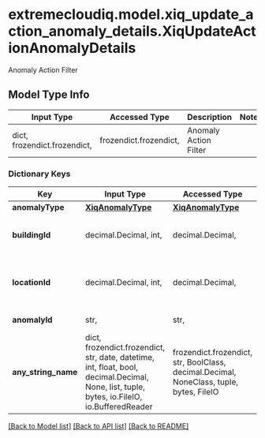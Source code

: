 # extremecloudiq.model.xiq_update_action_anomaly_details.XiqUpdateActionAnomalyDetails

Anomaly Action Filter

## Model Type Info
Input Type | Accessed Type | Description | Notes
------------ | ------------- | ------------- | -------------
dict, frozendict.frozendict,  | frozendict.frozendict,  | Anomaly Action Filter | 

### Dictionary Keys
Key | Input Type | Accessed Type | Description | Notes
------------ | ------------- | ------------- | ------------- | -------------
**anomalyType** | [**XiqAnomalyType**](XiqAnomalyType.md) | [**XiqAnomalyType**](XiqAnomalyType.md) |  | 
**buildingId** | decimal.Decimal, int,  | decimal.Decimal,  | The building ID | value must be a 64 bit integer
**locationId** | decimal.Decimal, int,  | decimal.Decimal,  | The location ID | [optional] value must be a 64 bit integer
**anomalyId** | str,  | str,  | The anomaly ID | [optional] 
**any_string_name** | dict, frozendict.frozendict, str, date, datetime, int, float, bool, decimal.Decimal, None, list, tuple, bytes, io.FileIO, io.BufferedReader | frozendict.frozendict, str, BoolClass, decimal.Decimal, NoneClass, tuple, bytes, FileIO | any string name can be used but the value must be the correct type | [optional]

[[Back to Model list]](../../README.md#documentation-for-models) [[Back to API list]](../../README.md#documentation-for-api-endpoints) [[Back to README]](../../README.md)

